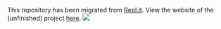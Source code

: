 This repository has been migrated from [Repl.it](https://repl.it/@MrigankPawagi/Crowdically). View the website of the (unfinished) project [here](http://crowdically.mrigank.pawagi.com/).
![](http://crowdically.mrigank.pawagi.com/images/icon.png)

